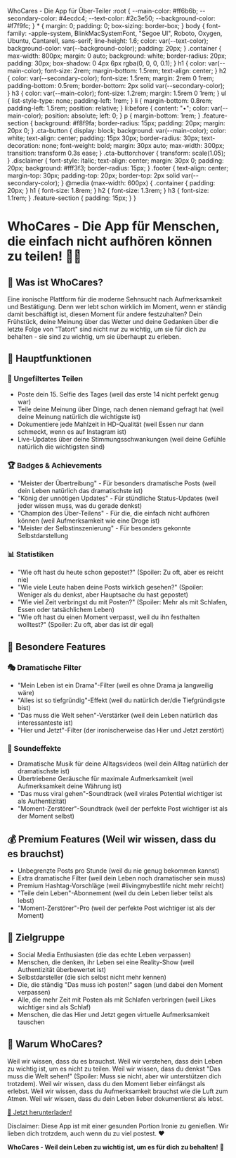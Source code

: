 WhoCares - Die App für Über-Teiler :root { --main-color: #ff6b6b; --secondary-color: #4ecdc4; --text-color: #2c3e50; --background-color: #f7f9fc; } \* { margin: 0; padding: 0; box-sizing: border-box; } body { font-family: -apple-system, BlinkMacSystemFont, "Segoe UI", Roboto, Oxygen, Ubuntu, Cantarell, sans-serif; line-height: 1.6; color: var(--text-color); background-color: var(--background-color); padding: 20px; } .container { max-width: 800px; margin: 0 auto; background: white; border-radius: 20px; padding: 30px; box-shadow: 0 4px 6px rgba(0, 0, 0, 0.1); } h1 { color: var(--main-color); font-size: 2rem; margin-bottom: 1.5rem; text-align: center; } h2 { color: var(--secondary-color); font-size: 1.5rem; margin: 2rem 0 1rem; padding-bottom: 0.5rem; border-bottom: 2px solid var(--secondary-color); } h3 { color: var(--main-color); font-size: 1.2rem; margin: 1.5rem 0 1rem; } ul { list-style-type: none; padding-left: 1rem; } li { margin-bottom: 0.8rem; padding-left: 1.5rem; position: relative; } li:before { content: "•"; color: var(--main-color); position: absolute; left: 0; } p { margin-bottom: 1rem; } .feature-section { background: #f8f9fa; border-radius: 15px; padding: 20px; margin: 20px 0; } .cta-button { display: block; background: var(--main-color); color: white; text-align: center; padding: 15px 30px; border-radius: 30px; text-decoration: none; font-weight: bold; margin: 30px auto; max-width: 300px; transition: transform 0.3s ease; } .cta-button:hover { transform: scale(1.05); } .disclaimer { font-style: italic; text-align: center; margin: 30px 0; padding: 20px; background: #fff3f3; border-radius: 15px; } .footer { text-align: center; margin-top: 30px; padding-top: 20px; border-top: 2px solid var(--secondary-color); } @media (max-width: 600px) { .container { padding: 20px; } h1 { font-size: 1.8rem; } h2 { font-size: 1.3rem; } h3 { font-size: 1.1rem; } .feature-section { padding: 15px; } }

# WhoCares - Die App für Menschen, die einfach nicht aufhören können zu teilen! 📱💬

## 🤔 Was ist WhoCares?

Eine ironische Plattform für die moderne Sehnsucht nach Aufmerksamkeit und Bestätigung. Denn wer lebt schon wirklich im Moment, wenn er ständig damit beschäftigt ist, diesen Moment für andere festzuhalten? Dein Frühstück, deine Meinung über das Wetter und deine Gedanken über die letzte Folge von "Tatort" sind nicht nur zu wichtig, um sie für dich zu behalten - sie sind zu wichtig, um sie überhaupt zu erleben.

## 🎯 Hauptfunktionen

### 📸 Ungefiltertes Teilen

- Poste dein 15. Selfie des Tages (weil das erste 14 nicht perfekt genug war)
- Teile deine Meinung über Dinge, nach denen niemand gefragt hat (weil deine Meinung natürlich die wichtigste ist)
- Dokumentiere jede Mahlzeit in HD-Qualität (weil Essen nur dann schmeckt, wenn es auf Instagram ist)
- Live-Updates über deine Stimmungsschwankungen (weil deine Gefühle natürlich die wichtigsten sind)

### 🏆 Badges & Achievements

- "Meister der Übertreibung" - Für besonders dramatische Posts (weil dein Leben natürlich das dramatischste ist)
- "König der unnötigen Updates" - Für stündliche Status-Updates (weil jeder wissen muss, was du gerade denkst)
- "Champion des Über-Teilens" - Für die, die einfach nicht aufhören können (weil Aufmerksamkeit wie eine Droge ist)
- "Meister der Selbstinszenierung" - Für besonders gekonnte Selbstdarstellung

### 📊 Statistiken

- "Wie oft hast du heute schon gepostet?" (Spoiler: Zu oft, aber es reicht nie)
- "Wie viele Leute haben deine Posts wirklich gesehen?" (Spoiler: Weniger als du denkst, aber Hauptsache du hast gepostet)
- "Wie viel Zeit verbringst du mit Posten?" (Spoiler: Mehr als mit Schlafen, Essen oder tatsächlichem Leben)
- "Wie oft hast du einen Moment verpasst, weil du ihn festhalten wolltest?" (Spoiler: Zu oft, aber das ist dir egal)

## 🎨 Besondere Features

### 🎭 Dramatische Filter

- "Mein Leben ist ein Drama"-Filter (weil es ohne Drama ja langweilig wäre)
- "Alles ist so tiefgründig"-Effekt (weil du natürlich der/die Tiefgründigste bist)
- "Das muss die Welt sehen"-Verstärker (weil dein Leben natürlich das interessanteste ist)
- "Hier und Jetzt"-Filter (der ironischerweise das Hier und Jetzt zerstört)

### 🎵 Soundeffekte

- Dramatische Musik für deine Alltagsvideos (weil dein Alltag natürlich der dramatischste ist)
- Übertriebene Geräusche für maximale Aufmerksamkeit (weil Aufmerksamkeit deine Währung ist)
- "Das muss viral gehen"-Soundtrack (weil virales Potential wichtiger ist als Authentizität)
- "Moment-Zerstörer"-Soundtrack (weil der perfekte Post wichtiger ist als der Moment selbst)

## 💰 Premium Features (Weil wir wissen, dass du es brauchst)

- Unbegrenzte Posts pro Stunde (weil du nie genug bekommen kannst)
- Extra dramatische Filter (weil dein Leben noch dramatischer sein muss)
- Premium Hashtag-Vorschläge (weil #livingmybestlife nicht mehr reicht)
- "Teile dein Leben"-Abonnement (weil du dein Leben lieber teilst als lebst)
- "Moment-Zerstörer"-Pro (weil der perfekte Post wichtiger ist als der Moment)

## 👥 Zielgruppe

- Social Media Enthusiasten (die das echte Leben verpassen)
- Menschen, die denken, ihr Leben sei eine Reality-Show (weil Authentizität überbewertet ist)
- Selbstdarsteller (die sich selbst nicht mehr kennen)
- Die, die ständig "Das muss ich posten!" sagen (und dabei den Moment verpassen)
- Alle, die mehr Zeit mit Posten als mit Schlafen verbringen (weil Likes wichtiger sind als Schlaf)
- Menschen, die das Hier und Jetzt gegen virtuelle Aufmerksamkeit tauschen

## 🤣 Warum WhoCares?

Weil wir wissen, dass du es brauchst. Weil wir verstehen, dass dein Leben zu wichtig ist, um es nicht zu teilen. Weil wir wissen, dass du denkst "Das muss die Welt sehen!" (Spoiler: Muss sie nicht, aber wir unterstützen dich trotzdem). Weil wir wissen, dass du den Moment lieber einfängst als erlebst. Weil wir wissen, dass du Aufmerksamkeit brauchst wie die Luft zum Atmen. Weil wir wissen, dass du dein Leben lieber dokumentierst als lebst.

[📱 Jetzt herunterladen!](#)

Disclaimer: Diese App ist mit einer gesunden Portion Ironie zu genießen. Wir lieben dich trotzdem, auch wenn du zu viel postest. ❤️

**WhoCares - Weil dein Leben zu wichtig ist, um es für dich zu behalten!** 🎉
